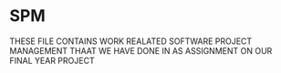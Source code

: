 # SPM

THESE FILE CONTAINS WORK REALATED SOFTWARE PROJECT MANAGEMENT THAAT WE HAVE DONE IN AS ASSIGNMENT ON OUR FINAL YEAR PROJECT  
